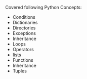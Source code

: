 Covered following Python Concepts:

- Conditions
- Dictionaries
- Directories
- Exceptions
- Inheritance
- Loops
- Operators
- lists
- Functions
- Inheritance
- Tuples
